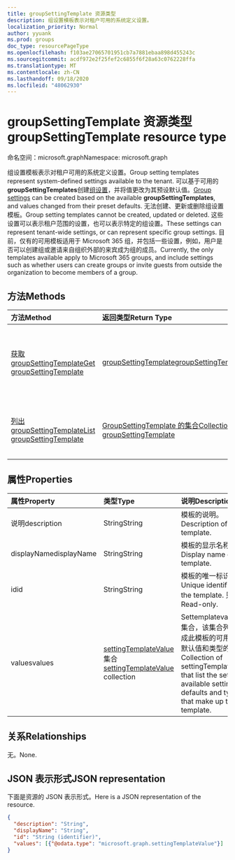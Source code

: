 ```yaml
---
title: groupSettingTemplate 资源类型
description: 组设置模板表示对租户可用的系统定义设置。
localization_priority: Normal
author: yyuank
ms.prod: groups
doc_type: resourcePageType
ms.openlocfilehash: f103ae27065701951cb7a7881ebaa898d455243c
ms.sourcegitcommit: acdf972e2f25fef2c6855f6f28a63c0762228ffa
ms.translationtype: MT
ms.contentlocale: zh-CN
ms.lasthandoff: 09/18/2020
ms.locfileid: "48062930"
---
```

# <a name="groupsettingtemplate-resource-type"></a><span data-ttu-id="8b8e6-103">groupSettingTemplate 资源类型</span><span class="sxs-lookup"><span data-stu-id="8b8e6-103">groupSettingTemplate resource type</span></span>

<span data-ttu-id="8b8e6-104">命名空间：microsoft.graph</span><span class="sxs-lookup"><span data-stu-id="8b8e6-104">Namespace: microsoft.graph</span></span>

<span data-ttu-id="8b8e6-105">组设置模板表示对租户可用的系统定义设置。</span><span class="sxs-lookup"><span data-stu-id="8b8e6-105">Group setting templates represent system-defined settings available to the tenant.</span></span> <span data-ttu-id="8b8e6-106">可以基于可用的**groupSettingTemplates**创建[组设置](groupsetting.md)，并将值更改为其预设默认值。</span><span class="sxs-lookup"><span data-stu-id="8b8e6-106">[Group settings](groupsetting.md) can be created based on the available **groupSettingTemplates**, and values changed from their preset defaults.</span></span> <span data-ttu-id="8b8e6-107">无法创建、更新或删除组设置模板。</span><span class="sxs-lookup"><span data-stu-id="8b8e6-107">Group setting templates cannot be created, updated or deleted.</span></span> <span data-ttu-id="8b8e6-108">这些设置可以表示租户范围的设置，也可以表示特定的组设置。</span><span class="sxs-lookup"><span data-stu-id="8b8e6-108">These settings can represent tenant-wide settings, or can represent specific group settings.</span></span> <span data-ttu-id="8b8e6-109">目前，仅有的可用模板适用于 Microsoft 365 组，并包括一些设置，例如，用户是否可以创建组或邀请来自组织外部的来宾成为组的成员。</span><span class="sxs-lookup"><span data-stu-id="8b8e6-109">Currently, the only templates available apply to Microsoft 365 groups, and include settings such as whether users can create groups or invite guests from outside the organization to become members of a group.</span></span>

## <a name="methods"></a><span data-ttu-id="8b8e6-110">方法</span><span class="sxs-lookup"><span data-stu-id="8b8e6-110">Methods</span></span>

| <span data-ttu-id="8b8e6-111">方法</span><span class="sxs-lookup"><span data-stu-id="8b8e6-111">Method</span></span> | <span data-ttu-id="8b8e6-112">返回类型</span><span class="sxs-lookup"><span data-stu-id="8b8e6-112">Return Type</span></span> | <span data-ttu-id="8b8e6-113">说明</span><span class="sxs-lookup"><span data-stu-id="8b8e6-113">Description</span></span> |
|:---------------|:--------|:----------|
|[<span data-ttu-id="8b8e6-114">获取 groupSettingTemplate</span><span class="sxs-lookup"><span data-stu-id="8b8e6-114">Get groupSettingTemplate</span></span>](../api/groupsettingtemplate-get.md) | [<span data-ttu-id="8b8e6-115">groupSettingTemplate</span><span class="sxs-lookup"><span data-stu-id="8b8e6-115">groupSettingTemplate</span></span>](groupsettingtemplate.md) | <span data-ttu-id="8b8e6-116">读取某个系统定义的 groupSettingTemplate 对象的特定属性。</span><span class="sxs-lookup"><span data-stu-id="8b8e6-116">Read the specific properties of one of the system defined groupSettingTemplate objects.</span></span> |
|[<span data-ttu-id="8b8e6-117">列出 groupSettingTemplate</span><span class="sxs-lookup"><span data-stu-id="8b8e6-117">List groupSettingTemplate</span></span>](../api/groupsettingtemplate-list.md) | [<span data-ttu-id="8b8e6-118">GroupSettingTemplate 的集合</span><span class="sxs-lookup"><span data-stu-id="8b8e6-118">Collection of groupSettingTemplate</span></span>](groupsettingtemplate.md) |<span data-ttu-id="8b8e6-119">列出所有系统定义的 groupSettingTemplate 对象。</span><span class="sxs-lookup"><span data-stu-id="8b8e6-119">List all of the system defined groupSettingTemplate objects.</span></span>|

## <a name="properties"></a><span data-ttu-id="8b8e6-120">属性</span><span class="sxs-lookup"><span data-stu-id="8b8e6-120">Properties</span></span>

| <span data-ttu-id="8b8e6-121">属性</span><span class="sxs-lookup"><span data-stu-id="8b8e6-121">Property</span></span> | <span data-ttu-id="8b8e6-122">类型</span><span class="sxs-lookup"><span data-stu-id="8b8e6-122">Type</span></span> | <span data-ttu-id="8b8e6-123">说明</span><span class="sxs-lookup"><span data-stu-id="8b8e6-123">Description</span></span> |
|:---------------|:--------|:----------|
|<span data-ttu-id="8b8e6-124">说明</span><span class="sxs-lookup"><span data-stu-id="8b8e6-124">description</span></span>|<span data-ttu-id="8b8e6-125">String</span><span class="sxs-lookup"><span data-stu-id="8b8e6-125">String</span></span>| <span data-ttu-id="8b8e6-126">模板的说明。</span><span class="sxs-lookup"><span data-stu-id="8b8e6-126">Description of the template.</span></span> |
|<span data-ttu-id="8b8e6-127">displayName</span><span class="sxs-lookup"><span data-stu-id="8b8e6-127">displayName</span></span>|<span data-ttu-id="8b8e6-128">String</span><span class="sxs-lookup"><span data-stu-id="8b8e6-128">String</span></span>| <span data-ttu-id="8b8e6-129">模板的显示名称。</span><span class="sxs-lookup"><span data-stu-id="8b8e6-129">Display name of the template.</span></span> |
|<span data-ttu-id="8b8e6-130">id</span><span class="sxs-lookup"><span data-stu-id="8b8e6-130">id</span></span>|<span data-ttu-id="8b8e6-131">String</span><span class="sxs-lookup"><span data-stu-id="8b8e6-131">String</span></span>| <span data-ttu-id="8b8e6-132">模板的唯一标识符。</span><span class="sxs-lookup"><span data-stu-id="8b8e6-132">Unique identifier for the template.</span></span> <span data-ttu-id="8b8e6-133">只读。</span><span class="sxs-lookup"><span data-stu-id="8b8e6-133">Read-only.</span></span>|
|<span data-ttu-id="8b8e6-134">values</span><span class="sxs-lookup"><span data-stu-id="8b8e6-134">values</span></span>|<span data-ttu-id="8b8e6-135">[settingTemplateValue](settingtemplatevalue.md) 集合</span><span class="sxs-lookup"><span data-stu-id="8b8e6-135">[settingTemplateValue](settingtemplatevalue.md) collection</span></span>| <span data-ttu-id="8b8e6-136">Settemplatevalues 的集合，该集合列出了组成此模板的可用设置、默认值和类型的集合。</span><span class="sxs-lookup"><span data-stu-id="8b8e6-136">Collection of settingTemplateValues that list the set of available settings, defaults and types that make up this template.</span></span> |

## <a name="relationships"></a><span data-ttu-id="8b8e6-137">关系</span><span class="sxs-lookup"><span data-stu-id="8b8e6-137">Relationships</span></span>

<span data-ttu-id="8b8e6-138">无。</span><span class="sxs-lookup"><span data-stu-id="8b8e6-138">None.</span></span>


## <a name="json-representation"></a><span data-ttu-id="8b8e6-139">JSON 表示形式</span><span class="sxs-lookup"><span data-stu-id="8b8e6-139">JSON representation</span></span>

<span data-ttu-id="8b8e6-140">下面是资源的 JSON 表示形式。</span><span class="sxs-lookup"><span data-stu-id="8b8e6-140">Here is a JSON representation of the resource.</span></span>

<!--{
  "blockType": "resource",
  "openType": true,
  "optionalProperties": [],
  "keyProperty": "id",
  "baseType": "microsoft.graph.directoryObject",
  "@odata.type": "microsoft.graph.groupSettingTemplate"
}-->

```json
{
  "description": "String",
  "displayName": "String",
  "id": "String (identifier)",
  "values": [{"@odata.type": "microsoft.graph.settingTemplateValue"}]
}

```


<!-- uuid: 8fcb5dbc-d5aa-4681-8e31-b001d5168d79
2015-10-25 14:57:30 UTC -->
<!-- {
  "type": "#page.annotation",
  "description": "groupSettingTemplate resource",
  "keywords": "",
  "section": "documentation",
  "tocPath": ""
}-->

